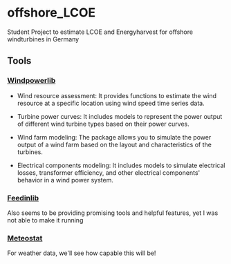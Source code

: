 # offshore_LCOE
Student Project to estimate LCOE and Energyharvest for offshore windturbines in Germany


## Tools

### [Windpowerlib](https://windpowerlib.readthedocs.io/en/stable/)
- Wind resource assessment: It provides functions to estimate the wind resource at a specific location using wind speed time series data.

- Turbine power curves: It includes models to represent the power output of different wind turbine types based on their power curves.

- Wind farm modeling: The package allows you to simulate the power output of a wind farm based on the layout and characteristics of the turbines.

- Electrical components modeling: It includes models to simulate electrical losses, transformer efficiency, and other electrical components' behavior in a wind power system.

### [Feedinlib](https://github.com/oemof/feedinlib)
Also seems to be providing promising tools and helpful features, yet I was not able to make it running

### [Meteostat](https://dev.meteostat.net/python/#installation)
For weather data, we'll see how capable this will be!
